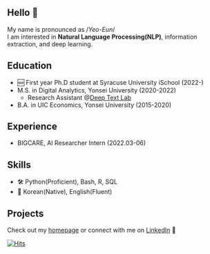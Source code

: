 ## Hello 👋 

My name is pronounced as /<i>Yeo-Eun</i>/ <br>
I am interested in <b>Natural Language Processing(NLP)</b>, information extraction, and deep learning.

## Education
- 🆕 First year Ph.D student at Syracuse University iSchool (2022-)
- M.S. in Digital Analytics, Yonsei University (2020-2022)
    - Research Assistant @<a href="https://deeptext.yonsei.ac.kr/home">Deep Text Lab</a>
- B.A. in UIC Economics, Yonsei University (2015-2020)

## Experience
- BIGCARE, AI Researcher Intern (2022.03-06)


## Skills
- 🛠 Python(Proficient), Bash, R, SQL
- 💬 Korean(Native), English(Fluent)

## Projects
Check out my <a href="yuheunk.github.io">homepage</a> or connect with me on <a href="https://www.linkedin.com/in/yuheunk/">LinkedIn</a> 🥴


[![Hits](https://hits.seeyoufarm.com/api/count/incr/badge.svg?url=https%3A%2F%2Fgithub.com%2Fyuheunk%2F&count_bg=%236BAFD9&title_bg=%23555555&icon=github.svg&icon_color=%23E7E7E7&title=hits&edge_flat=false)](https://hits.seeyoufarm.com)
